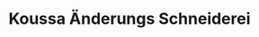 ---
title: "Koussa Änderungs Schneiderei"
url: /koeln/koussa-aenderungs-schneiderei/
shop: Schneiderei
---
